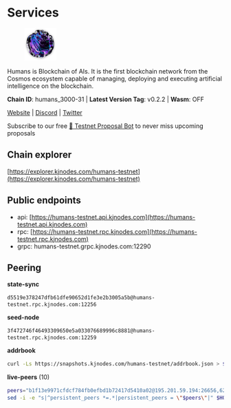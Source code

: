 # Services

<figure><img src="https://raw.githubusercontent.com/kj89/cosmos-images/main/logos/humans.png" alt=""><figcaption></figcaption></figure>

Humans is Blockchain of AIs. It is the first blockchain network  from the Cosmos ecosystem capable of managing, deploying and  executing artificial intelligence on the blockchain.

**Chain ID**: humans_3000-31 | **Latest Version Tag**: v0.2.2 | **Wasm**: OFF

[Website](https://humans.ai) | [Discord](https://discord.gg/humansdotai) | [Twitter](https://twitter.com/humansdotai)



Subscribe to our free [🤖 Testnet Proposal Bot](https://t.me/kjnodes_testnet_proposal_bot) to never miss upcoming proposals


## Chain explorer
[https://explorer.kjnodes.com/humans-testnet](https://explorer.kjnodes.com/humans-testnet)

## Public endpoints

* api: [https://humans-testnet.api.kjnodes.com](https://humans-testnet.api.kjnodes.com)
* rpc: [https://humans-testnet.rpc.kjnodes.com](https://humans-testnet.rpc.kjnodes.com)
* grpc: humans-testnet.grpc.kjnodes.com:12290

## Peering

**state-sync**

```text
d5519e378247dfb61dfe90652d1fe3e2b3005a5b@humans-testnet.rpc.kjnodes.com:12256
```

**seed-node**

```text
3f472746f46493309650e5a033076689996c8881@humans-testnet.rpc.kjnodes.com:12259
```

**addrbook**
```bash
curl -Ls https://snapshots.kjnodes.com/humans-testnet/addrbook.json > $HOME/.humansd/config/addrbook.json
```

**live-peers** (10)
```bash
peers="b1f13e9971cfdcf784fb0efbd1b72417d5410a02@195.201.59.194:26656,6271d80b8fc42da3a2825cc5ef75818dd52423d1@138.201.121.185:26656,e41b5c547ebf5dd2e96d30efbd9d4c5c32e2f3a6@161.97.175.119:26656,d5519e378247dfb61dfe90652d1fe3e2b3005a5b@65.109.68.190:12256,df5cb643d8aeade8ef288a3dd90e4fd8220954ba@162.55.243.211:36656,497886715ac23475f7428bd177b9fa53ff886a8d@78.46.80.79:26656,fa9eb901a01430d928e71162151992c7afb51d62@178.23.126.70:26656,be5158df5152ec7e6a4eca04c89e40494d19927c@51.79.101.159:26656,1ac5cfbf03df14b6c41d09d9f284e75cf03f5742@202.61.236.219:26656,0ae23e03040dd3e3a6c3a2326c62a206f531d671@162.19.31.150:26656"
sed -i -e "s|^persistent_peers *=.*|persistent_peers = \"$peers\"|" $HOME/.humansd/config/config.toml
```
